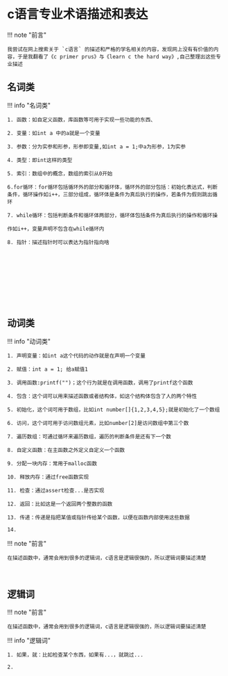 # c语言专业术语描述和表达   
!!! note "前言"

    我尝试在网上搜索关于 `c语言` 的描述和严格的学名相关的内容，发现网上没有有价值的内容，于是我翻看了《c primer prus》与《learn c the hard way》,自己整理出这些专业描述

## 名词类
!!! info "名词类"

    1. 函数：如自定义函数，库函数等可用于实现一些功能的东西、
    
    2. 变量：如int a 中的a就是一个变量
    
    3. 参数：分为实参和形参，形参即变量,如int a = 1;中a为形参，1为实参
    
    4. 类型：即int这样的类型
    
    5. 索引：数组中的概念，数组的索引从0开始
    
    6.for循环：for循环包括循环外的部分和循环体，循环外的部分包括：初始化表达式，判断
    条件，循环操作如i++，三部分组成，循环体是条件为真后执行的操作，若条件为假则跳出循
    环
    
    7. while循环：包括判断条件和循环体两部分，循环体包括条件为真后执行的操作和循环操 
    
    作如i++，变量声明不包含在while循环内
    
    8. 指针：描述指针时可以表达为指针指向啥


​    
​    
​    
​    
​    
​	
​	
## 动词类

!!! info "动词类"

    1. 声明变量：如int a这个代码的动作就是在声明一个变量
    
    2. 赋值：int a = 1; 给a赋值1
    
    3. 调用函数:printf("")；这个行为就是在调用函数，调用了printf这个函数
    
    4. 包含：这个词可以用来描述函数或者结构体，如这个结构体包含了人的两个特性
    
    5. 初始化，这个词可用于数组，比如int number[]{1,2,3,4,5};就是初始化了一个数组
    
    6. 访问，这个词可用于访问数组元素，比如number[2]是访问数组中第三个数
    
    7. 遍历数组：可通过循环来遍历数组，遍历的判断条件是还有下一个数
    
    8. 自定义函数：在主函数之外定义自定义一个函数
    
    9. 分配一块内存：常用于malloc函数
    
    10. 释放内存：通过free函数实现
    
    11. 检查：通过assert检查...是否实现  
    
    12. 返回：比如这是一个返回两个整数的函数 
    
    13. 传递：传递是指把某值或指针传给某个函数，以便在函数内部使用这些数据   
    
    14. 

!!! note "前言"

    在描述函数中，通常会用到很多的逻辑词，c语言是逻辑很强的，所以逻辑词要描述清楚


​	
## 逻辑词
!!! note "前言"

    在描述函数中，通常会用到很多的逻辑词，c语言是逻辑很强的，所以逻辑词要描述清楚
	
!!! info "逻辑词"

    1. 如果，就：比如检查某个东西，如果有...，就跳过...
    
    2. 





























